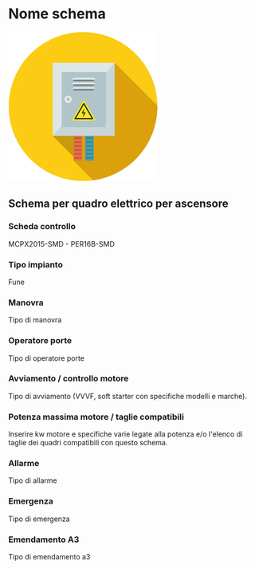 # Nome schema
![electric_panel_icon](res/el_icon_4.jpg)
## Schema per quadro elettrico per ascensore

### Scheda controllo
MCPX2015-SMD - PER16B-SMD

### Tipo impianto
Fune

### Manovra
Tipo di manovra

### Operatore porte
Tipo di operatore porte

### Avviamento / controllo motore
Tipo di avviamento (VVVF, soft starter con specifiche modelli e marche).

### Potenza massima motore / taglie compatibili
Inserire kw motore e specifiche varie legate alla potenza e/o l'elenco di taglie dei quadri compatibili con questo schema.

### Allarme
Tipo di allarme

### Emergenza
Tipo di emergenza

### Emendamento A3
Tipo di emendamento a3

